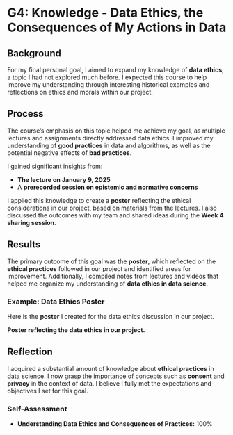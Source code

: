 # G4: Knowledge - Data Ethics, the Consequences of My Actions in Data  

## Background  
For my final personal goal, I aimed to expand my knowledge of **data ethics**, a topic I had not explored much before. I expected this course to help improve my understanding through interesting historical examples and reflections on ethics and morals within our project.  

## Process  
The course’s emphasis on this topic helped me achieve my goal, as multiple lectures and assignments directly addressed data ethics. I improved my understanding of **good practices** in data and algorithms, as well as the potential negative effects of **bad practices**.  

I gained significant insights from:  
- **The lecture on January 9, 2025**  
- A **prerecorded session on epistemic and normative concerns**  

I applied this knowledge to create a **poster** reflecting the ethical considerations in our project, based on materials from the lectures. I also discussed the outcomes with my team and shared ideas during the **Week 4 sharing session**.  

## Results  
The primary outcome of this goal was the **poster**, which reflected on the **ethical practices** followed in our project and identified areas for improvement. Additionally, I compiled notes from lectures and videos that helped me organize my understanding of **data ethics in data science**.  

### Example: Data Ethics Poster  
Here is the **poster** I created for the data ethics discussion in our project.  

**Poster reflecting the data ethics in our project.**  

## Reflection  
I acquired a substantial amount of knowledge about **ethical practices** in data science. I now grasp the importance of concepts such as **consent** and **privacy** in the context of data. I believe I fully met the expectations and objectives I set for this goal.  

### Self-Assessment  
- **Understanding Data Ethics and Consequences of Practices:** 100%  
